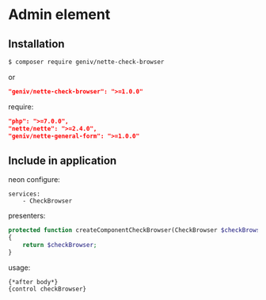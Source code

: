 Admin element
=============

Installation
------------

```sh
$ composer require geniv/nette-check-browser
```
or
```json
"geniv/nette-check-browser": ">=1.0.0"
```

require:
```json
"php": ">=7.0.0",
"nette/nette": ">=2.4.0",
"geniv/nette-general-form": ">=1.0.0"
```

Include in application
----------------------

neon configure:
```neon
services:
    - CheckBrowser
```

presenters:
```php
protected function createComponentCheckBrowser(CheckBrowser $checkBrowser): CheckBrowser
{
    return $checkBrowser;
}
```

usage:
```latte
{*after body*}
{control checkBrowser}
```
